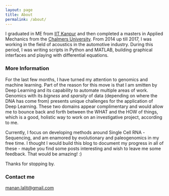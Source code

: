```yaml
---
layout: page
title: About
permalink: /about/
---
```


I graduated in ME from [IIT Kanpur](https://www.iitk.ac.in/) and then completed a masters in Applied Mechanics from the [Chalmers University](https://www.chalmers.se/en/Pages/default.aspx). From 2014 up till 2017, I was working in the field of acoustics in the automotive industry. During this period, I was writing scripts in Python and MATLAB, building graphical interfaces and playing with differential equations. 

### More Information

For the last few months, I have turned my attention to genomics and machine learning. Part of the reason for this move is that I am smitten by Deep Learning and its capability to automate multiple areas of work. Genomics with its *bigness* and *sparsity* of data (depending on where the DNA has come from) presents unique challenges for the application of Deep Learning. These two domains appear complimentary and would allow me to bounce back and forth between the WHAT and the HOW of things, which is a good, holistic way to work on an investigative project, according to me.

Currently, I focus on developing methods around Single Cell RNA -Sequencing, and am enamored by evolutionary and paleogenomics in my free time. I thought I would build this blog to document my progress in all of these - maybe you find some posts interesting and wish to leave me some feedback. That would be amazing! :)

Thanks for stopping by.

### Contact me

[manan.lalit@gmail.com](mailto:manan.lalit@gmail.com)